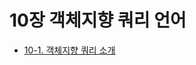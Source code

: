 # 10장 객체지향 쿼리 언어   
- [10-1. 객체지향 쿼리 소개](10-1.%EA%B0%9D%EC%B2%B4%EC%A7%80%ED%96%A5%20%EC%BF%BC%EB%A6%AC%20%EC%86%8C%EA%B0%9C.md)